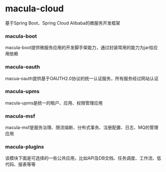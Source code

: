 # macula-cloud
基于Spring Boot、Spring Cloud Alibaba的微服务开发框架

### macula-boot
macula-boot提供微服务应用的开发脚手架能力，通过封装常用的能力为jar给应用依赖

### macula-oauth
macua-oauth提供基于OAUTH2.0协议的统一认证服务，所有服务经过网站认证

### macula-upms
macula-upms是统一的租户、应用、权限管理应用

### macula-msf
macula-msf是服务治理、限流熔断、分布式事务、注册配置、日志、MQ的管理应用

### macula-plugins
该模块下面是可选择的一些公共应用，比如API及DB文档、任务调度、工作流、低代码、报表等等
